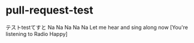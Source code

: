 # pull-request-test
テストtestてすと
 Na Na Na Na Na
 Let me hear and sing along now
[You're listening to Radio Happy]
